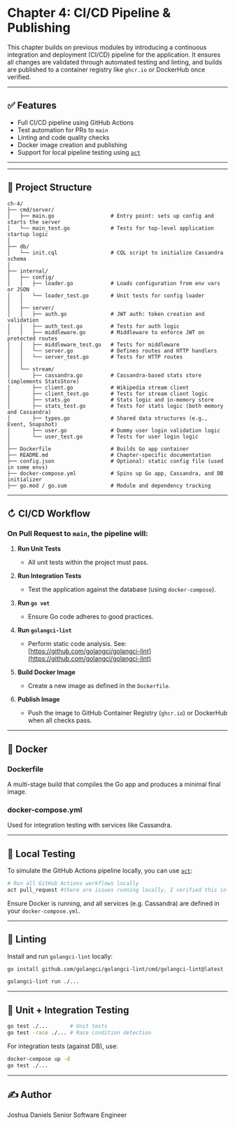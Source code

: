 # Chapter 4: CI/CD Pipeline & Publishing

This chapter builds on previous modules by introducing a continuous integration and deployment (CI/CD) pipeline for the application. It ensures all changes are validated through automated testing and linting, and builds are published to a container registry like `ghcr.io` or DockerHub once verified.

---

## ✅ Features

* Full CI/CD pipeline using GitHub Actions
* Test automation for PRs to `main`
* Linting and code quality checks
* Docker image creation and publishing
* Support for local pipeline testing using [`act`](https://github.com/nektos/act)

---

---

## 📁 Project Structure

```
ch-4/
├── cmd/server/
│   ├── main.go                  # Entry point: sets up config and starts the server
│   └── main_test.go             # Tests for top-level application startup logic
│
├── db/
│   └── init.cql                 # CQL script to initialize Cassandra schema
│
├── internal/
│   ├── config/
│   │   ├── loader.go            # Loads configuration from env vars or JSON
│   │   └── loader_test.go       # Unit tests for config loader
│   │
│   ├── server/
│   │   ├── auth.go              # JWT auth: token creation and validation
│   │   ├── auth_test.go         # Tests for auth logic
│   │   ├── middleware.go        # Middleware to enforce JWT on protected routes
│   │   ├── middleware_test.go   # Tests for middleware
│   │   └── server.go            # Defines routes and HTTP handlers
│   │   └── server_test.go       # Tests for HTTP routes
│   │
│   └── stream/
│       ├── cassandra.go         # Cassandra-based stats store (implements StatsStore)
│       ├── client.go            # Wikipedia stream client 
│       ├── client_test.go       # Tests for stream client logic
│       ├── stats.go             # Stats logic and in-memory store
│       ├── stats_test.go        # Tests for stats logic (both memory and Cassandra)
│       ├── types.go             # Shared data structures (e.g., Event, Snapshot)
│       ├── user.go              # Dummy user login validation logic
│       └── user_test.go         # Tests for user login logic
│
├── Dockerfile                   # Builds Go app container
├── README.md                    # Chapter-specific documentation
├── config.json                  # Optional: static config file (used in some envs)
├── docker-compose.yml           # Spins up Go app, Cassandra, and DB initializer
├── go.mod / go.sum              # Module and dependency tracking

```

---

## ↻ CI/CD Workflow

### On Pull Request to `main`, the pipeline will:

1. **Run Unit Tests**

   * All unit tests within the project must pass.

2. **Run Integration Tests**

   * Test the application against the database (using `docker-compose`).

3. **Run `go vet`**

   * Ensure Go code adheres to good practices.

4. **Run `golangci-lint`**

   * Perform static code analysis. See: [https://github.com/golangci/golangci-lint](https://github.com/golangci/golangci-lint)

5. **Build Docker Image**

   * Create a new image as defined in the `Dockerfile`.

6. **Publish Image**

   * Push the image to GitHub Container Registry (`ghcr.io`) or DockerHub when all checks pass.

---

## 🐳 Docker

### Dockerfile

A multi-stage build that compiles the Go app and produces a minimal final image.

### docker-compose.yml

Used for integration testing with services like Cassandra.

---

## 🧪 Local Testing

To simulate the GitHub Actions pipeline locally, you can use [`act`](https://github.com/nektos/act):

```bash
# Run all GitHub Actions workflows locally
act pull_request #there are issues running locally, I verified this in the github workflow
```

Ensure Docker is running, and all services (e.g. Cassandra) are defined in your `docker-compose.yml`.

---

## 🧹 Linting

Install and run `golangci-lint` locally:

```bash
go install github.com/golangci/golangci-lint/cmd/golangci-lint@latest

golangci-lint run ./...
```

---

## 🤪 Unit + Integration Testing

```bash
go test ./...       # Unit tests
go test -race ./... # Race condition detection
```

For integration tests (against DB), use:

```bash
docker-compose up -d
go test ./... 
```

---

## ✍️ Author

Joshua Daniels
Senior Software Engineer
